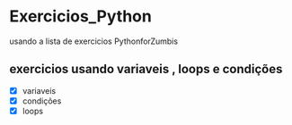 # Exercicios_Python

usando a lista de exercicios PythonforZumbis
## exercicios usando variaveis , loops e condições

- [x] variaveis
- [x] condições
- [x] loops